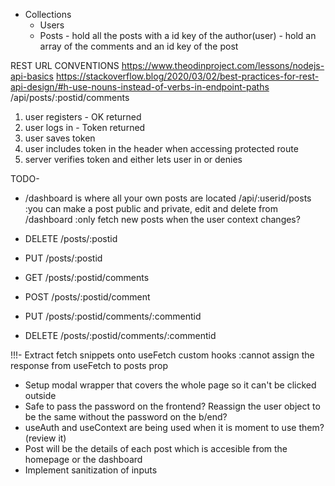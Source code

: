 
- Collections
  - Users
  - Posts - hold all the posts with a id key of the author(user)
          - hold an array of the comments and an id key of the post

REST URL CONVENTIONS
https://www.theodinproject.com/lessons/nodejs-api-basics
https://stackoverflow.blog/2020/03/02/best-practices-for-rest-api-design/#h-use-nouns-instead-of-verbs-in-endpoint-paths
/api/posts/:postid/comments

1. user registers - OK returned
2. user logs in - Token returned
3. user saves token
4. user includes token in the header when accessing protected route
5. server verifies token and either lets user in or denies

TODO-
<!-- -Create models -->
<!-- - Create routes structure -->
<!-- - Setup db with mongo and mongoose -->
<!-- - Implement user creation -->
<!-- - Implement user login -->
<!-- - Implement route protecting -->
<!-- - Create user from frontend -->
<!-- - Login user and attach token to the client -->

<!-- - Implement verification of token on protected routes -->
  <!-- :figure out how to send token to the backend from Dashboard component to verify that the token is valid -->
  <!-- :implement useEffect getting the token on protected routes? -->


<!-- 
- Give context to the app about the logged in user
  :The problem is that after logging in, the state is still not updated
  :Call setter from context before redirecting to the route -->

<!-- x - Can't access directly when not logged in
x - Can acces directly when logged in
x - Can't access directly when token set manually
x- Can't access directly when token is modified manually to an invalid one -->


<!-- - /createpost is just a form where you will have to fill the required
  :implement functionality for a user to create a post -->
  <!-- :create a form webpage -->
  <!-- :make that form make a call POST /api/createpost -->
  <!-- :that endpoint will create a new item in the posts mongo collection -->
  <!-- :get user from jwt.verify payload -->
  <!-- :refactor context so it uses the userid? -->


- /dashboard is where all your own posts are located
  /api/:userid/posts
    <!-- :implement functionality to fetch posts with your id by calling GET /api/:userid/posts? -->
    <!-- :get the post that match the id taken from React context -->
    :you can make a post public and private, edit and delete from /dashboard
  <Dashboard/>
    <!-- :map all the fetched posts and pass the data as props to <Post/> -->
    :only fetch new posts when the user context changes?


<!-- - / will be where all the posts from all the users are shown -->
  <!-- :implement functionality to fetch for all the posts no matter the user -->
  <!-- :posts on <Home/> do not receive the user context that is logged in? -->
  <!-- :user does not persist on <Home/> when page is reloaded? -->

- DELETE /posts/:postid
  <!-- :postid is returning undefined? -->
  <!-- :not finding post in the Post collection with findByIdAndRemove? -->
    <!-- :pass the post id to <Modal/> so it can be fetched and deleted from there  -->
- PUT /posts/:postid

- GET /posts/:postid/comments
- POST /posts/:postid/comment
- PUT /posts/:postid/comments/:commentid
- DELETE /posts/:postid/comments/:commentid

<!-- - Page will not reload if I don't update the posts state -->
  <!-- :deleted the posts on the frontend too -->
<!-- - Move posts to App and pass it to <Dashboard/> and <Home/> as props -->

!!!- Extract fetch snippets onto useFetch custom hooks
  :cannot assign the response from useFetch to posts prop


- Setup modal wrapper that covers the whole page so it can't be clicked outside
- Safe to pass the password on the frontend? Reassign the user object to be the same without the password on the b/end?
- useAuth and useContext are being used when it is moment to use them? (review it)
- Post will be the details of each post which is accesible from the homepage or the dashboard
- Implement sanitization of inputs
